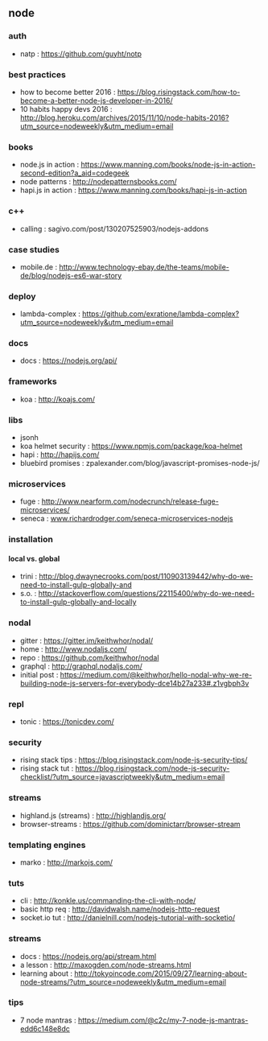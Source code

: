 ## node

### auth
- natp : https://github.com/guyht/notp

### best practices
- how to become better 2016 : https://blog.risingstack.com/how-to-become-a-better-node-js-developer-in-2016/
- 10 habits happy devs 2016 : http://blog.heroku.com/archives/2015/11/10/node-habits-2016?utm_source=nodeweekly&utm_medium=email

### books
- node.js in action : https://www.manning.com/books/node-js-in-action-second-edition?a_aid=codegeek
- node patterns : http://nodepatternsbooks.com/
- hapi.js in action : https://www.manning.com/books/hapi-js-in-action

### c++
- calling : sagivo.com/post/130207525903/nodejs-addons

### case studies
- mobile.de : http://www.technology-ebay.de/the-teams/mobile-de/blog/nodejs-es6-war-story

### deploy
- lambda-complex : https://github.com/exratione/lambda-complex?utm_source=nodeweekly&utm_medium=email

### docs
- docs : https://nodejs.org/api/

### frameworks
- koa : http://koajs.com/

### libs
- jsonh
- koa helmet security : https://www.npmjs.com/package/koa-helmet
- hapi : http://hapijs.com/
- bluebird promises : zpalexander.com/blog/javascript-promises-node-js/

### microservices
- fuge : http://www.nearform.com/nodecrunch/release-fuge-microservices/
- seneca : www.richardrodger.com/seneca-microservices-nodejs

### installation
#### local vs. global
- trini : http://blog.dwaynecrooks.com/post/110903139442/why-do-we-need-to-install-gulp-globally-and
- s.o. : http://stackoverflow.com/questions/22115400/why-do-we-need-to-install-gulp-globally-and-locally

### nodal
- gitter : https://gitter.im/keithwhor/nodal/
- home : http://www.nodaljs.com/
- repo : https://github.com/keithwhor/nodal
- graphql : http://graphql.nodaljs.com/
- initial post : https://medium.com/@keithwhor/hello-nodal-why-we-re-building-node-js-servers-for-everybody-dce14b27a233#.z1vgbph3v

### repl
- tonic : https://tonicdev.com/

### security
- rising stack tips : https://blog.risingstack.com/node-js-security-tips/
- rising stack tut : https://blog.risingstack.com/node-js-security-checklist/?utm_source=javascriptweekly&utm_medium=email

### streams
- highland.js (streams) : http://highlandjs.org/
- browser-streams : https://github.com/dominictarr/browser-stream

### templating engines
- marko : http://markojs.com/

### tuts
- cli : http://konkle.us/commanding-the-cli-with-node/                         
- basic http req : http://davidwalsh.name/nodejs-http-request                  
- socket.io tut : http://danielnill.com/nodejs-tutorial-with-socketio/

### streams
- docs : https://nodejs.org/api/stream.html
- a lesson : http://maxogden.com/node-streams.html
- learning about : http://tokyoincode.com/2015/09/27/learning-about-node-streams/?utm_source=nodeweekly&utm_medium=email

### tips
- 7 node mantras : https://medium.com/@c2c/my-7-node-js-mantras-edd6c148e8dc

